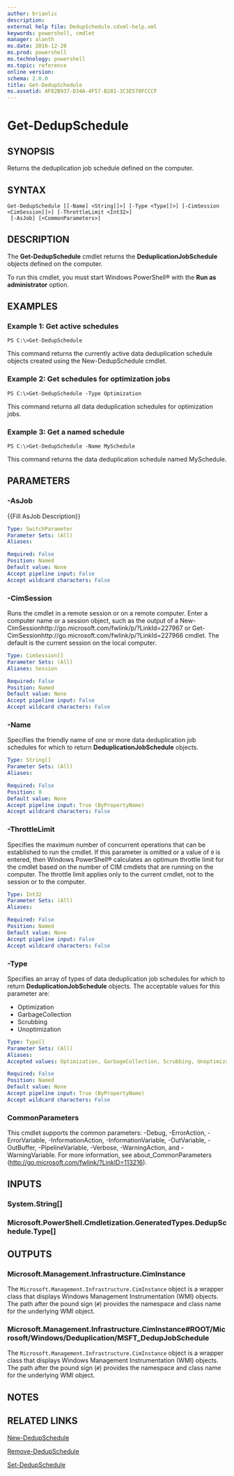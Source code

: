 ```yaml
---
author: brianlic
description: 
external help file: DedupSchedule.cdxml-help.xml
keywords: powershell, cmdlet
manager: alanth
ms.date: 2016-12-20
ms.prod: powershell
ms.technology: powershell
ms.topic: reference
online version: 
schema: 2.0.0
title: Get-DedupSchedule
ms.assetid: AF82B937-D34A-4F57-B281-3C3E570FCCCF
---
```


# Get-DedupSchedule

## SYNOPSIS
Returns the deduplication job schedule defined on the computer.

## SYNTAX

```
Get-DedupSchedule [[-Name] <String[]>] [-Type <Type[]>] [-CimSession <CimSession[]>] [-ThrottleLimit <Int32>]
 [-AsJob] [<CommonParameters>]
```

## DESCRIPTION
The **Get-DedupSchedule** cmdlet returns the **DeduplicationJobSchedule** objects defined on the computer.

To run this cmdlet, you must start Windows PowerShell® with the **Run as administrator** option.

## EXAMPLES

### Example 1: Get active schedules
```
PS C:\>Get-DedupSchedule
```

This command returns the currently active data deduplication schedule objects created using the New-DedupSchedule cmdlet.

### Example 2: Get schedules for optimization jobs
```
PS C:\>Get-DedupSchedule -Type Optimization
```

This command returns all data deduplication schedules for optimization jobs.

### Example 3:  Get a named schedule
```
PS C:\>Get-DedupSchedule -Name MySchedule
```

This command returns the data deduplication schedule named MySchedule.

## PARAMETERS

### -AsJob
{{Fill AsJob Description}}

```yaml
Type: SwitchParameter
Parameter Sets: (All)
Aliases: 

Required: False
Position: Named
Default value: None
Accept pipeline input: False
Accept wildcard characters: False
```

### -CimSession
Runs the cmdlet in a remote session or on a remote computer.
Enter a computer name or a session object, such as the output of a New-CimSessionhttp://go.microsoft.com/fwlink/p/?LinkId=227967 or Get-CimSessionhttp://go.microsoft.com/fwlink/p/?LinkId=227966 cmdlet.
The default is the current session on the local computer.

```yaml
Type: CimSession[]
Parameter Sets: (All)
Aliases: Session

Required: False
Position: Named
Default value: None
Accept pipeline input: False
Accept wildcard characters: False
```

### -Name
Specifies the friendly name of one or more data deduplication job schedules for which to return **DeduplicationJobSchedule** objects.

```yaml
Type: String[]
Parameter Sets: (All)
Aliases: 

Required: False
Position: 0
Default value: None
Accept pipeline input: True (ByPropertyName)
Accept wildcard characters: False
```

### -ThrottleLimit
Specifies the maximum number of concurrent operations that can be established to run the cmdlet.
If this parameter is omitted or a value of `0` is entered, then Windows PowerShell® calculates an optimum throttle limit for the cmdlet based on the number of CIM cmdlets that are running on the computer.
The throttle limit applies only to the current cmdlet, not to the session or to the computer.

```yaml
Type: Int32
Parameter Sets: (All)
Aliases: 

Required: False
Position: Named
Default value: None
Accept pipeline input: False
Accept wildcard characters: False
```

### -Type
Specifies an array of types of data deduplication job schedules for which to return **DeduplicationJobSchedule** objects.
The acceptable values for this parameter are:

- Optimization
-   GarbageCollection
-  Scrubbing
- Unoptimization

```yaml
Type: Type[]
Parameter Sets: (All)
Aliases: 
Accepted values: Optimization, GarbageCollection, Scrubbing, Unoptimization

Required: False
Position: Named
Default value: None
Accept pipeline input: True (ByPropertyName)
Accept wildcard characters: False
```

### CommonParameters
This cmdlet supports the common parameters: -Debug, -ErrorAction, -ErrorVariable, -InformationAction, -InformationVariable, -OutVariable, -OutBuffer, -PipelineVariable, -Verbose, -WarningAction, and -WarningVariable. For more information, see about_CommonParameters (http://go.microsoft.com/fwlink/?LinkID=113216).

## INPUTS

### System.String[]

### Microsoft.PowerShell.Cmdletization.GeneratedTypes.DedupSchedule.Type[]

## OUTPUTS

### Microsoft.Management.Infrastructure.CimInstance
The `Microsoft.Management.Infrastructure.CimInstance` object is a wrapper class that displays Windows Management Instrumentation (WMI) objects.
The path after the pound sign (`#`) provides the namespace and class name for the underlying WMI object.

### Microsoft.Management.Infrastructure.CimInstance#ROOT/Microsoft/Windows/Deduplication/MSFT_DedupJobSchedule
The `Microsoft.Management.Infrastructure.CimInstance` object is a wrapper class that displays Windows Management Instrumentation (WMI) objects.
The path after the pound sign (`#`) provides the namespace and class name for the underlying WMI object.

## NOTES

## RELATED LINKS

[New-DedupSchedule](./New-DedupSchedule.md)

[Remove-DedupSchedule](./Remove-DedupSchedule.md)

[Set-DedupSchedule](./Set-DedupSchedule.md)

